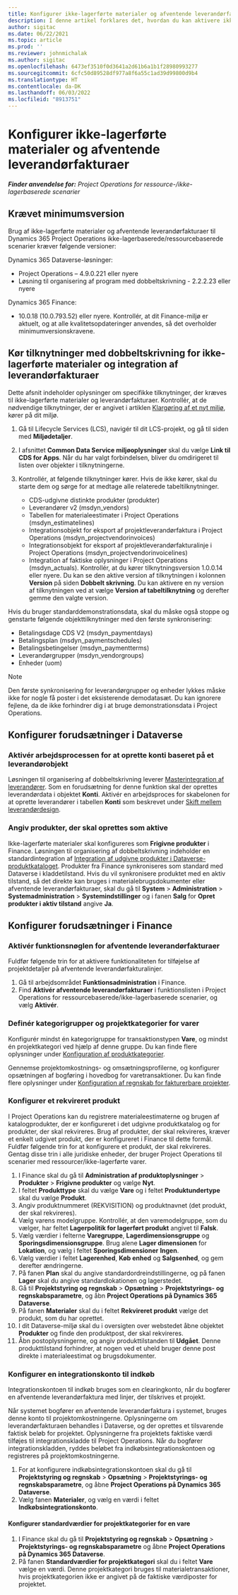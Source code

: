 ```yaml
---
title: Konfigurer ikke-lagerførte materialer og afventende leverandørfakturaer
description: I denne artikel forklares det, hvordan du kan aktivere ikke-lagerførte materialer og afventende leverandørfakturaer.
author: sigitac
ms.date: 06/22/2021
ms.topic: article
ms.prod: ''
ms.reviewer: johnmichalak
ms.author: sigitac
ms.openlocfilehash: 6473ef3510f0d3641a2d61b6a1b1f28980993277
ms.sourcegitcommit: 6cfc50d89528df977a8f6a55c1ad39d99800d9b4
ms.translationtype: HT
ms.contentlocale: da-DK
ms.lasthandoff: 06/03/2022
ms.locfileid: "8913751"
---
```

# <a name="configure-non-stocked-materials-and-pending-vendor-invoices"></a>Konfigurer ikke-lagerførte materialer og afventende leverandørfakturaer

_**Finder anvendelse for:** Project Operations for ressource-/ikke-lagerbaserede scenarier_

## <a name="minimum-version-requirement"></a>Krævet minimumsversion

Brug af ikke-lagerførte materialer og afventende leverandørfakturaer til Dynamics 365 Project Operations ikke-lagerbaserede/ressourcebaserede scenarier kræver følgende versioner:

Dynamics 365 Dataverse-løsninger:

- Project Operations – 4.9.0.221 eller nyere
- Løsning til organisering af program med dobbeltskrivning - 2.2.2.23 eller nyere

Dynamics 365 Finance:
- 10.0.18 (10.0.793.52) eller nyere. Kontrollér, at dit Finance-miljø er aktuelt, og at alle kvalitetsopdateringer anvendes, så det overholder minimumversionskravene.

## <a name="run-dual-write-maps-for-non-stocked-materials-and-vendor-invoice-integration"></a>Kør tilknytninger med dobbeltskrivning for ikke-lagerførte materialer og integration af leverandørfakturaer

Dette afsnit indeholder oplysninger om specifikke tilknytninger, der kræves til ikke-lagerførte materialer og leverandørfakturaer. Kontrollér, at de nødvendige tilknytninger, der er angivet i artiklen [Klargøring af et nyt miljø](../environment/resource-provision-new-environment.md#run-project-operations-dual-write-maps), kører på dit miljø.

1. Gå til Lifecycle Services (LCS), navigér til dit LCS-projekt, og gå til siden med **Miljødetaljer**.
2. I afsnittet **Common Data Service miljøoplysninger** skal du vælge **Link til CDS for Apps**. Når du har valgt forbindelsen, bliver du omdirigeret til listen over objekter i tilknytningerne.
3. Kontrollér, at følgende tilknytninger kører. Hvis de ikke kører, skal du starte dem og sørge for at medtage alle relaterede tabeltilknytninger.

    - CDS-udgivne distinkte produkter (produkter)
    - Leverandører v2 (msdyn_vendors)
    - Tabellen for materialeestimater i Project Operations (msdyn_estimatelines)
    - Integrationsobjekt for eksport af projektleverandørfaktura i Project Operations (msdyn_projectvendorinvoices)
    - Integrationsobjekt for eksport af projektleverandørfakturalinje i Project Operations (msdyn_projectvendorinvoicelines)
    - Integration af faktiske oplysninger i Project Operations (msdyn_actuals). Kontrollér, at du kører tilknytningsversion 1.0.0.14 eller nyere. Du kan se den aktive version af tilknytningen i kolonnen **Version** på siden **Dobbelt skrivning**. Du kan aktivere en ny version af tilknytningen ved at vælge **Version af tabeltilknytning** og derefter gemme den valgte version.

Hvis du bruger standarddemonstrationsdata, skal du måske også stoppe og genstarte følgende objekttilknytninger med den første synkronisering:
  - Betalingsdage CDS V2 (msdyn_paymentdays)
  - Betalingsplan (msdyn_paymentschedules)
  - Betalingsbetingelser (msdyn_paymentterms)
  - Leverandørgrupper (msdyn_vendorgroups)
  - Enheder (uom)

> [!NOTE]
> Den første synkronisering for leverandørgrupper og enheder lykkes måske ikke for nogle få poster i det eksisterende demodatasæt. Du kan ignorere fejlene, da de ikke forhindrer dig i at bruge demonstrationsdata i Project Operations.

## <a name="configure-prerequisites-in-dataverse"></a>Konfigurer forudsætninger i Dataverse

### <a name="activate-workflow-to-create-accounts-based-on-vendor-entity"></a>Aktivér arbejdsprocessen for at oprette konti baseret på et leverandørobjekt

Løsningen til organisering af dobbeltskrivning leverer [Masterintegration af leverandører](/dynamics365/fin-ops-core/dev-itpro/data-entities/dual-write/vendor-mapping). Som en forudsætning for denne funktion skal der oprettes leverandørdata i objektet **Konti**. Aktivér en arbejdsproces for skabelonen for at oprette leverandører i tabellen **Konti** som beskrevet under [Skift mellem leverandørdesign](/dynamics365/fin-ops-core/dev-itpro/data-entities/dual-write/vendor-switch).

### <a name="set-products-to-be-created-as-active"></a>Angiv produkter, der skal oprettes som aktive

Ikke-lagerførte materialer skal konfigureres som **Frigivne produkter** i Finance. Løsningen til organisering af dobbeltskrivning indeholder en standardintegration af [Integration af udgivne produkter i Dataverse-produktkataloget](/dynamics365/fin-ops-core/dev-itpro/data-entities/dual-write/product-mapping). Produkter fra Finance synkroniseres som standard med Dataverse i kladdetilstand. Hvis du vil synkronisere produktet med en aktiv tilstand, så det direkte kan bruges i materialebrugsdokumenter eller afventende leverandørfakturaer, skal du gå til **System** > **Administration** > **Systemadministration** > **Systemindstillinger** og i fanen **Salg** for **Opret produkter i aktiv tilstand** angive **Ja**.

## <a name="configure-prerequisites-in-finance"></a>Konfigurer forudsætninger i Finance

### <a name="enable-the-feature-key-for-pending-vendor-invoices"></a>Aktivér funktionsnøglen for afventende leverandørfakturaer

Fuldfør følgende trin for at aktivere funktionaliteten for tilføjelse af projektdetaljer på afventende leverandørfakturalinjer.

1. Gå til arbejdsområdet **Funktionsadministration** i Finance.
2. Find **Aktivér afventende leverandørfakturaer** i funktionslisten i Project Operations for ressourcebaserede/ikke-lagerbaserede scenarier, og vælg **Aktivér**.

### <a name="define-category-groups-and-project-categories-for-items"></a>Definér kategorigrupper og projektkategorier for varer

Konfigurér mindst én kategorigruppe for transaktionstypen **Vare**, og mindst én projektkategori ved hjælp af denne gruppe. Du kan finde flere oplysninger under [Konfiguration af produktkategorier](../project-accounting/configure-project-categories.md#category-groups).

Gennemse projektomkostnings- og omsætningsprofilerne, og konfigurer opsætningen af bogføring i hovedbog for varetransaktioner. Du kan finde flere oplysninger under [Konfiguration af regnskab for fakturerbare projekter](../project-accounting/configure-accounting-billable-projects.md).

### <a name="set-up-a-write-in-product"></a>Konfigurer et rekvireret produkt

I Project Operations kan du registrere materialeestimaterne og brugen af katalogprodukter, der er konfigureret i det udgivne produktkatalog og for produkter, der skal rekvireres. Brug af produkter, der skal rekvireres, kræver et enkelt udgivet produkt, der er konfigureret i Finance til dette formål. Fuldfør følgende trin for at konfigurere et produkt, der skal rekvireres. Gentag disse trin i alle juridiske enheder, der bruger Project Operations til scenarier med ressourcer/ikke-lagerførte varer.

1. I Finance skal du gå til **Administration af produktoplysninger** > **Produkter** > **Frigivne produkter** og vælge **Nyt**.
2. I feltet **Produkttype** skal du vælge **Vare** og i feltet **Produktundertype** skal du vælge **Produkt**.
3. Angiv produktnummeret (REKVISITION) og produktnavnet (det produkt, der skal rekvireres).
4. Vælg varens modelgruppe. Kontrollér, at den varemodelgruppe, som du vælger, har feltet **Lagerpolitik for lagerført produkt** angivet til **Falsk**.
5. Vælg værdier i felterne **Varegruppe**, **Lagerdimensionsgruppe** og **Sporingsdimensionsgruppe**. Brug alene **Lager dimensionen** for **Lokation**, og vælg i feltet **Sporingsdimensioner** **Ingen**.
6. Vælg værdier i feltet **Lagerenhed**, **Køb enhed** og **Salgsenhed**, og gem derefter ændringerne.
7. På fanen **Plan** skal du angive standardordreindstillingerne, og på fanen **Lager** skal du angive standardlokationen og lagerstedet.
8. Gå til **Projektstyring og regnskab** > **Opsætning** > **Projektstyrings- og regnskabsparametre**, og åbn **Project Operations på Dynamics 365 Dataverse**. 
9. På fanen **Materialer** skal du i feltet **Rekvireret produkt** vælge det produkt, som du har oprettet.
10. I dit Dataverse-miljø skal du i oversigten over webstedet åbne objektet **Produkter** og finde den produktpost, der skal rekvireres. 
11. Åbn postoplysningerne, og angiv produkttilstanden til **Udgået**. Denne produkttilstand forhindrer, at nogen ved et uheld bruger denne post direkte i materialeestimat og brugsdokumenter.

### <a name="set-up-a-procurement-integration-account"></a>Konfigurer en integrationskonto til indkøb

Integrationskontoen til indkøb bruges som en clearingkonto, når du bogfører en afventende leverandørfaktura med linjer, der tilskrives et projekt.

Når systemet bogfører en afventende leverandørfaktura i systemet, bruges denne konto til projektomkostningerne. Oplysningerne om leverandørfakturaen behandles i Dataverse, og der oprettes et tilsvarende faktisk beløb for projektet. Oplysningerne fra projektets faktiske værdi tilføjes til integrationskladde til Project Operations. Når du bogfører integrationskladden, ryddes beløbet fra indkøbsintegrationskontoen og registreres på projektomkostningerne.

1. For at konfigurere indkøbsintegrationskontoen skal du gå til **Projektstyring og regnskab** > **Opsætning** > **Projektstyrings- og regnskabsparametre**, og åbne **Project Operations på Dynamics 365 Dataverse**. 
2. Vælg fanen **Materialer**, og vælg en værdi i feltet **Indkøbsintegrationskonto**.

#### <a name="set-up-project-category-defaults-for-an-item"></a>Konfigurer standardværdier for projektkategorier for en vare

1. I Finance skal du gå til **Projektstyring og regnskab** > **Opsætning** > **Projektstyrings- og regnskabsparametre** og åbne **Project Operations på Dynamics 365 Dataverse**. 
2. På fanen **Standardværdier for projektkategori** skal du i feltet **Vare** vælge en værdi. Denne projektkategori bruges til materialetransaktioner, hvis projektkategorien ikke er angivet på de faktiske værdiposter for projektet.
